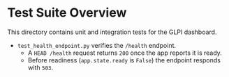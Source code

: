 # Test Suite Overview

This directory contains unit and integration tests for the GLPI dashboard.

- `test_health_endpoint.py` verifies the `/health` endpoint.
  - A `HEAD /health` request returns `200` once the app reports it is ready.
  - Before readiness (`app.state.ready` is `False`) the endpoint responds with `503`.
